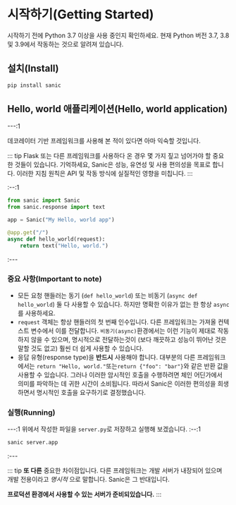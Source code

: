 # 시작하기(Getting Started)

시작하기 전에 Python 3.7 이상을 사용 중인지 확인하세요. 현재 Python 버전 3.7, 3.8 및 3.9에서 작동하는 것으로 알려져 있습니다.

## 설치(Install)

```bash
pip install sanic
```

## Hello, world 애플리케이션(Hello, world application)

---:1

데코레이터 기반 프레임워크를 사용해 본 적이 있다면 아마 익숙할 것입니다.

::: tip
Flask 또는 다른 프레임워크를 사용하다 온 경우 몇 가지 짚고 넘어가야 할 중요한 것들이 있습니다. 기억하세요, Sanic은 성능, 유연성 및 사용 편의성을 목표로 합니다. 이러한 지침 원칙은 API 및 작동 방식에 실질적인 영향을 미칩니다.
:::

:--:1

```python
from sanic import Sanic
from sanic.response import text

app = Sanic("My Hello, world app")

@app.get("/")
async def hello_world(request):
    return text("Hello, world.")
```

:---

### 중요 사항(Important to note)

- 모든 요청 핸들러는 동기 (`def hello_world`) 또는 비동기 (`async def hello_world`) 둘 다 사용할 수 있습니다. 하지만 명확한 이유가 없는 한 항상 `async`를 사용하세요.
- `request` 객체는 항상 핸들러의 첫 번째 인수입니다. 다른 프레임워크는 가져올 컨텍스트 변수에서 이를 전달합니다. `비동기(async)`환경에서는 이런 기능이 제대로 작동하지 않을 수 있으며, 명시적으로 전달하는것이 (보다 깨끗하고 성능이 뛰어난 것은 말할 것도 없고) 훨씬 더 쉽게 사용할 수 있습니다.
- 응답 유형(response type)을 **반드시** 사용해야 합니다. 대부분의 다른 프레임워크에서는 `return "Hello, world."`또는`return {"foo": "bar"}`와 같은 반환 값을 사용할 수 있습니다. 그러나 이러한 암시적인 호출을 수행하려면 체인 어딘가에서 의미를 파악하는 데 귀한 시간이 소비됩니다. 따라서 Sanic은 이러한 편의성을 희생하면서 명시적인 호출을 요구하기로 결정했습니다.

### 실행(Running)

---:1
위에서 작성한 파일을 `server.py`로 저장하고 실행해 보겠습니다.
:--:1

```bash
sanic server.app
```

:---

::: tip
**또 다른** 중요한 차이점입니다. 다른 프레임워크는 개발 서버가 내장되어 있으며 개발 전용이라고 _명시적_ 으로 말합니다. Sanic은 그 반대입니다.

**프로덕션 환경에서 사용할 수 있는 서버가 준비되있습니다.**
:::
